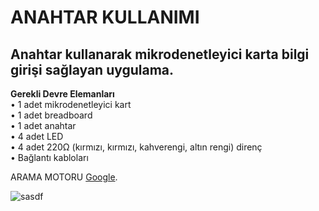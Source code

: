# ANAHTAR KULLANIMI
## Anahtar kullanarak mikrodenetleyici karta bilgi girişi sağlayan uygulama.
**Gerekli Devre Elemanları**</br>
• 1 adet mikrodenetleyici kart</br>
• 1 adet breadboard</br>
• 1 adet anahtar</br>
• 4 adet LED</br>
• 4 adet 220Ω (kırmızı, kırmızı, kahverengi, altın rengi) direnç</br>
• Bağlantı kabloları</br>

 ARAMA MOTORU [Google](https://www.google.com.tr/).
 
![sasdf](https://user-images.githubusercontent.com/114651181/198240566-0dca9d6a-71a0-4776-b9d7-d87ea2b79eb6.jpg)
